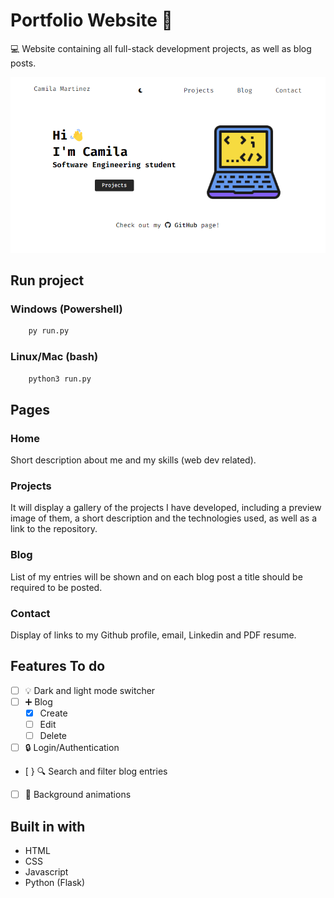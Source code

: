 # Portfolio Website 👋

💻 Website containing all full-stack development projects, as well as blog posts.

![screenshot](https://raw.githubusercontent.com/cammarb/my-portfolio/master/portfolio_screenshot.png)

## Run project

### Windows (Powershell)

```bash
    py run.py
```

### Linux/Mac (bash)

```bash
    python3 run.py
```

## Pages

### Home

Short description about me and my skills (web dev related).

### Projects

It will display a gallery of the projects I have developed,
including a preview image of them, a short description and the
technologies used, as well as a link to the repository.

### Blog

List of my entries will be shown and on each blog post a title
should be required to be posted.

### Contact

Display of links to my Github profile, email, Linkedin and PDF
resume.

## Features To do

- [ ] 💡 Dark and light mode switcher
- [ ] ➕ Blog
    - [x] Create
    - [ ] Edit
    - [ ] Delete 
- [ ] 🔒 Login/Authentication
- [ } 🔍 Search and filter blog entries
- [ ] 🎨 Background animations

## Built in with

- HTML
- CSS
- Javascript
- Python (Flask)

